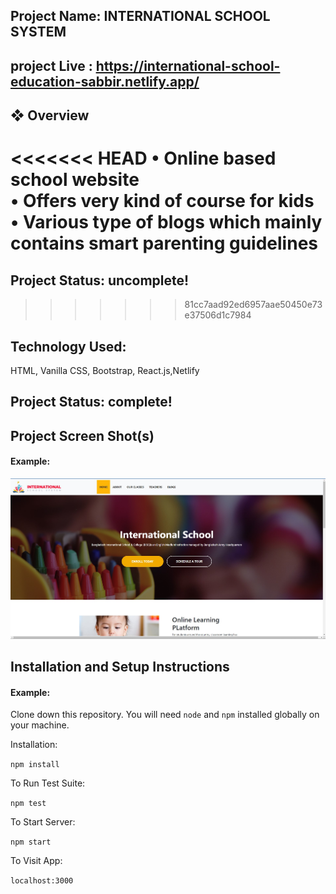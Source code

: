 ## Project Name: INTERNATIONAL SCHOOL SYSTEM

## project Live : https://international-school-education-sabbir.netlify.app/

## ❖ Overview

<<<<<<< HEAD
• Online based school website</br>
• Offers very kind of course for kids</br>
• Various type of blogs which mainly contains smart parenting guidelines</br>
=======
## Project Status: uncomplete!
>>>>>>> 81cc7aad92ed6957aae50450e73e37506d1c7984

## Technology Used:

HTML, Vanilla CSS, Bootstrap, React.js,Netlify

## Project Status: complete!

## Project Screen Shot(s)

#### Example:

![alt text](https://github.com/coderSabbirr/react-app/blob/main/Screenshot_134.jpg)

## Installation and Setup Instructions

#### Example:

Clone down this repository. You will need `node` and `npm` installed globally on your machine.

Installation:

`npm install`

To Run Test Suite:

`npm test`

To Start Server:

`npm start`

To Visit App:

`localhost:3000`
